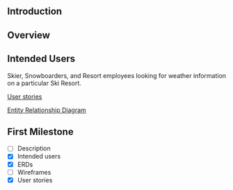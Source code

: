 ## Introduction 


## Overview 


## Intended Users 
Skier, Snowboarders, and Resort employees looking for weather information on a particular Ski Resort. 

[User stories](docs/user-stories.md)

[Entity Relationship Diagram](docs/erd.md)


## First Milestone

* [ ] Description 
* [x] Intended users
* [x] ERDs
* [ ] Wireframes
* [x] User stories